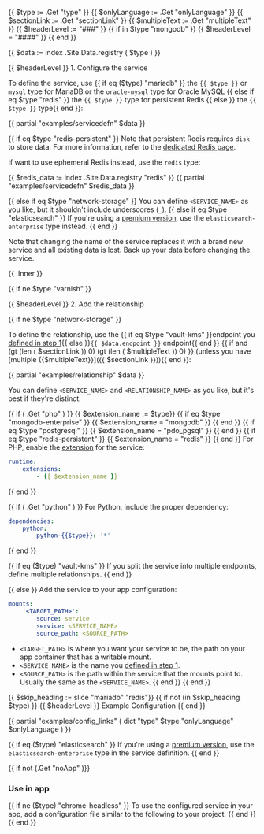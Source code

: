<!-- Name the parameters -->
{{ $type := .Get "type" }}
{{ $onlyLanguage := .Get "onlyLanguage" }}
{{ $sectionLink := .Get "sectionLink" }} <!-- The section of the page with more detail. -->
{{ $multipleText := .Get "multipleText" }} <!-- What the explicit endpoints define (what is multiple). -->
{{ $headerLevel := "###" }}
{{ if in $type "mongodb" }}
  {{ $headerLevel = "####" }}
{{ end }}

<!-- Get registry data for the service type. -->

{{ $data := index .Site.Data.registry ( $type ) }}

{{ $headerLevel }} 1. Configure the service

<!-- Clarify the `type` that should be used. -->
<!-- mysql.md is special, so change the sentence slightly to show all `type`s for the single endpoint. -->
To define the service, use {{ if eq ($type) "mariadb" }}
  the `{{ $type }}` or `mysql` type for MariaDB or the `oracle-mysql` type for Oracle MySQL
  {{ else if eq $type "redis" }}
  the `{{ $type }}` type for persistent Redis
  {{ else }}
  the `{{ $type }}` type{{ end }}:

<!-- Create an example services.yaml file from data in the registry. -->
{{ partial "examples/servicedefn" $data }}

{{ if eq $type "redis-persistent" }}
Note that persistent Redis requires `disk` to store data.
For more information, refer to the [dedicated Redis page](/add-services/redis.md).

If want to use ephemeral Redis instead, use the `redis` type:

  {{ $redis_data := index .Site.Data.registry "redis" }}
  {{ partial "examples/servicedefn" $redis_data }}

{{ else if eq $type "network-storage" }}
You can define `<SERVICE_NAME>` as you like, but it shouldn't include underscores (`_`).
{{ else if eq $type "elasticsearch" }}
If you're using a [premium version](add-services/elasticsearch.md#supported-versions),
use the `elasticsearch-enterprise` type instead.
{{ end }}

Note that changing the name of the service replaces it with a brand new service
and all existing data is lost.
Back up your data before changing the service.

<!-- Extra text to explain service configuration -->
{{ .Inner }}

<!-- Exclude Varnish because it would create a circular relationship -->
{{ if ne $type "varnish" }}

{{ $headerLevel }} 2. Add the relationship

<!-- Network storage services are different and handled below -->
{{ if ne $type "network-storage" }}
<!-- Clarify the endpoint that should be used. -->
<!-- If a link and text have been set, adds exception that directs users to the subsection that describes explicit endpoints. -->
To define the relationship, use the {{ if eq $type "vault-kms" }}endpoint you [defined 
in step 1](#1-configure-the-service){{ else }}`{{ $data.endpoint }}` endpoint{{ end }}
{{ if and (gt (len ( $sectionLink )) 0) (gt (len ( $multipleText )) 0) }} (unless you have [multiple {{$multipleText}}]({{ $sectionLink }})){{ end }}:

<!-- Create a dummy example `relationships` block from the registry's example naming in `.docs` -->
{{ partial "examples/relationship" $data }}

<!-- Adds a note about naming conventions between relationship and service names. Keep em unique. -->
You can define `<SERVICE_NAME>` and `<RELATIONSHIP_NAME>` as you like, but it's best if they're distinct.

<!-- For services with a PHP extension -->
{{ if ( .Get "php" ) }}
  {{ $extension_name := $type}}
  {{ if eq $type "mongodb-enterprise" }}
    {{ $extension_name = "mongodb" }}
  {{ end }}
  {{ if eq $type "postgresql" }}
   {{ $extension_name = "pdo_pgsql" }}
  {{ end }}
  {{ if eq $type "redis-persistent" }}
   {{ $extension_name = "redis" }}
  {{ end }}
For PHP, enable the [extension](/languages/php/extensions.html) for the service:

```yaml {configFile="app"}
runtime:
    extensions:
        - {{ $extension_name }}
```
{{ end }}

<!-- For services with a Python extension -->
{{ if ( .Get "python" ) }}
For Python, include the proper dependency:

```yaml {configFile="app"}
dependencies:
    python:
        python-{{$type}}: '*'
```
{{ end }}

<!-- Add explanation for the Vault service -->
{{ if eq ($type) "vault-kms" }}
If you split the service into multiple endpoints, define multiple relationships.
{{ end }}

<!-- Describe app configuration for network storage services -->
{{ else }}
Add the service to your app configuration:

```yaml {configFile="app"}
mounts:
    '<TARGET_PATH>':
        source: service
        service: <SERVICE_NAME>
        source_path: <SOURCE_PATH>
```

* `<TARGET_PATH>` is where you want your service to be, the path on your app container that has a writable mount.
* `<SERVICE_NAME>` is the name you [defined in step 1](#1-configure-the-service).
* `<SOURCE_PATH>` is the path within the service that the mounts point to.
  Usually the same as the `<SERVICE_NAME>`.
{{ end }}
{{ end }} <!-- end check for Varnish -->

<!-- Add example heading for all but MariaDB/Oracle MySQL and Redis, which need two -->
{{ $skip_heading := slice "mariadb" "redis"}}
{{ if not (in $skip_heading $type) }}
{{ $headerLevel }} Example Configuration
{{ end }}

{{ partial "examples/config_links" ( dict "type" $type "onlyLanguage" $onlyLanguage ) }}

{{ if eq ($type) "elasticsearch" }}
If you're using a [premium version](add-services/elasticsearch.md#supported-versions),
use the `elasticsearch-enterprise` type in the service definition.
{{ end }}

<!-- Turn this section off for ones in Guides that continue differently-->
{{ if not (.Get "noApp" )}}
### Use in app

<!-- Don't add use in app intro to Headless Chrome, which has different content -->
{{ if ne ($type) "chrome-headless" }}
To use the configured service in your app,
add a configuration file similar to the following to your project.
{{ end }}
{{ end }}

